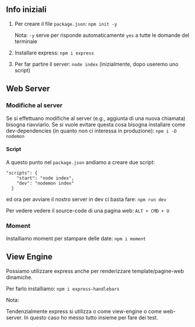 ## Info iniziali

1. Per creare il file `package.json`: `npm init -y`
   
   Nota: `-y` serve per risponde automaticamente `yes` a tutte le domande del terminale

2. Installare express: `npm i express`

3. Per far partire il server: `node index` (inizialmente, dopo useremo uno script)

## Web Server

### Modifiche al server
Se si effettuano modifiche al server (e.g., aggiunta di una nuova chiamata) bisogna riavviarlo.
Se si vuole evitare questa cosa bisogna installare come dev-dependencies (in quanto non ci interessa in produzione):
`npm i -D nodemon`

#### Script
A questo punto nel `package.json` andiamo a creare due script:
```
"scripts": {
    "start": "node index",
    "dev": "nodemon index"
  }
```
ed ora per avviare il nostro server in dev ci basta fare:
`npm run dev`

Per vedere vedere il source-code di una pagina web:
`ALT + CMD + U`

### Moment

Installiamo moment per stampare delle date:
`npm i moment`

## View Engine
Possiamo utilizzare express anche per renderizzare template/pagine-web dinamiche.

Per farlo installiamo:
`npm i express-handlebars`

Nota:

Tendenzialmente express si utilizza o come view-engine o come web-server. In questo caso ho messo tutto insieme per fare dei test.